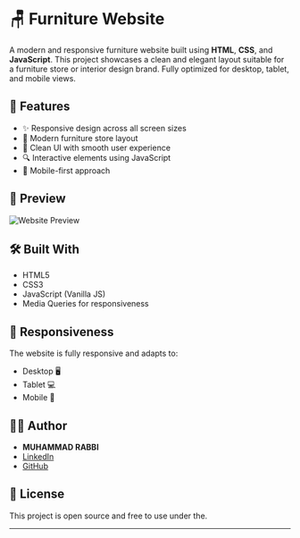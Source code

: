 # 🪑 Furniture Website

A modern and responsive furniture website built using **HTML**, **CSS**, and **JavaScript**. This project showcases a clean and elegant layout suitable for a furniture store or interior design brand. Fully optimized for desktop, tablet, and mobile views.

## 🚀 Features

- ✨ Responsive design across all screen sizes
- 🛒 Modern furniture store layout
- 🎨 Clean UI with smooth user experience
- 🔍 Interactive elements using JavaScript
- 📱 Mobile-first approach

## 📸 Preview

![Website Preview](link-to-screenshot-if-you-have-one)

## 🛠️ Built With

- HTML5
- CSS3
- JavaScript (Vanilla JS)
- Media Queries for responsiveness


## 📱 Responsiveness

The website is fully responsive and adapts to:

- Desktop 🖥️
- Tablet 💻
- Mobile 📱

## 🧑‍💻 Author

- **MUHAMMAD RABBI**
- [LinkedIn](www.linkedin.com/in/muhammad-rabbi-46aa46338)
- [GitHub](rafiqwe)

## 📃 License

This project is open source and free to use under the.

---


